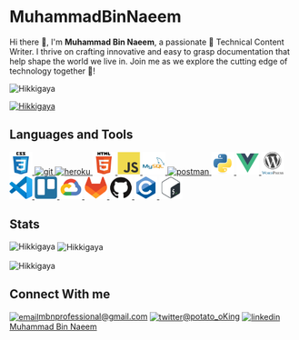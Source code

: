 # MuhammadBinNaeem

Hi there 👋, I'm <b>Muhammad Bin Naeem</b>, a passionate 🚀 Technical Content Writer. I thrive on crafting innovative and easy to grasp documentation that help shape the world we live in. Join me as we explore the cutting edge of technology together 🚀!

<p align="left"> <img src="https://komarev.com/ghpvc/?username=Hikkigaya&label=Profile%20views&color=0e75b6&style=flat" alt="Hikkigaya" /> </p>
<p align="left"> <a href="https://github.com/ryo-ma/github-profile-trophy"><img src="https://github-profile-trophy.vercel.app/?username=Hikkigaya&theme=onedark&row=3&column=4&margin-w=12&margin-h=10" alt="Hikkigaya" /></a> </p>

## Languages and Tools
<p align="left">
 <a href="https://www.w3schools.com/css/" target="_blank"> <img src="https://raw.githubusercontent.com/devicons/devicon/master/icons/css3/css3-original-wordmark.svg" alt="css3" width="40" height="40"/> </a>
 <a href="https://git-scm.com/" target="_blank"> <img src="https://www.vectorlogo.zone/logos/git-scm/git-scm-icon.svg" alt="git" width="40" height="40"/> </a>
 <a href="https://heroku.com" target="_blank"> <img src="https://www.vectorlogo.zone/logos/heroku/heroku-icon.svg" alt="heroku" width="40" height="40"/> </a>
 <a href="https://www.w3.org/html/" target="_blank"> <img src="https://raw.githubusercontent.com/devicons/devicon/master/icons/html5/html5-original-wordmark.svg" alt="html5" width="40" height="40"/> </a>
 <a href="https://developer.mozilla.org/en-US/docs/Web/JavaScript" target="_blank"> <img src="https://raw.githubusercontent.com/devicons/devicon/master/icons/javascript/javascript-original.svg" alt="javascript" width="40" height="40"/> </a>
 <a href="https://www.mysql.com/" target="_blank"> <img src="https://raw.githubusercontent.com/devicons/devicon/master/icons/mysql/mysql-original-wordmark.svg" alt="mysql" width="40" height="40"/> </a>
 <a href="https://postman.com" target="_blank"> <img src="https://www.vectorlogo.zone/logos/getpostman/getpostman-icon.svg" alt="postman" width="40" height="40"/> </a>
 <a href="https://www.python.org" target="_blank"> <img src="https://raw.githubusercontent.com/devicons/devicon/master/icons/python/python-original.svg" alt="python" width="40" height="40"/> </a>
 <a href="https://vuejs.org/" target="_blank"> <img src="https://raw.githubusercontent.com/devicons/devicon/master/icons/vuejs/vuejs-original.svg" alt="vuejs" width="40" height="40"/> </a> 
 <a href="https://wordpress.com/" target="_blank"> <img src="https://raw.githubusercontent.com/devicons/devicon/master/icons/wordpress/wordpress-original.svg" alt="wordpress" width="40" height="40"/> </a>
 <a href="https://code.visualstudio.com/" target="_blank"> <img src="https://raw.githubusercontent.com/devicons/devicon/master/icons/vscode/vscode-original.svg" alt="vscode" width="40" height="40"/> </a>
 <a href="https://trello.com/" target="_blank"> <img src="https://raw.githubusercontent.com/devicons/devicon/master/icons/trello/trello-plain.svg" alt="trello" width="40" height="40"/> </a>
 <a href="https://cloud.google.com/" target="_blank"> <img src="https://raw.githubusercontent.com/devicons/devicon/master/icons/googlecloud/googlecloud-original.svg" alt="googlecloud" width="40" height="40"/> </a>
 <a href="https://about.gitlab.com/" target="_blank"> <img src="https://raw.githubusercontent.com/devicons/devicon/master/icons/gitlab/gitlab-original.svg" alt="gitlab" width="40" height="40"/> </a>
 <a href="https://github.com/" target="_blank"> <img src="https://raw.githubusercontent.com/devicons/devicon/master/icons/github/github-original.svg" alt="github" width="40" height="40"/> </a>
 <a href="https://en.wikipedia.org/wiki/C_(programming_language)" target="_blank"> <img src="https://raw.githubusercontent.com/devicons/devicon/master/icons/c/c-original.svg" alt="c" width="40" height="40"/> </a>
 <a href="https://www.gnu.org/software/bash/" target="_blank"> <img src="https://raw.githubusercontent.com/devicons/devicon/master/icons/bash/bash-original.svg" alt="bash" width="40" height="40"/> </a>
</p>

## Stats
<p><img align="left" src="https://github-readme-stats.vercel.app/api/top-langs?username=Hikkigayas&show_icons=true&locale=en&layout=compact&count_private=true&theme=radical&langs_count=10" alt="Hikkigaya" /></p>
<p>&nbsp;<img align="center" src="https://github-readme-stats.vercel.app/api?username=Hikkigaya&show_icons=true&locale=en&count_private=true&theme=radical" alt="Hikkigaya" /></p>
<p><img align="center" src="https://github-readme-streak-stats.herokuapp.com/?user=Hikkigaya&theme=radical" alt="Hikkigaya" /></p>

## Connect With me
 <p align="left" float="left">
  <a href="mailto:mbnprofessional@gmail.com"><img align="center"  src="https://img.icons8.com/color/96/000000/gmail.png" alt="email" width="32" />mbnprofessional@gmail.com</a>
  <a href="https://twitter.com/potato_oKing"><img align="center"  src="https://img.icons8.com/color/96/000000/twitter-squared.png" alt="twitter" width="32" />@potato_oKing</a>
  <a href="https://www.linkedin.com/in/mbnitmaster/"><img align="center"  src="https://img.icons8.com/color/96/000000/linkedin.png" alt="linkedin" width="32" />Muhammad Bin Naeem</a>
 </p>


<!-- <p  align="center">
  <img src="https://visitor-badge.glitch.me/badge?page_id=matyo91.matyo91" alt="visitor badge"/>
</p> -->
